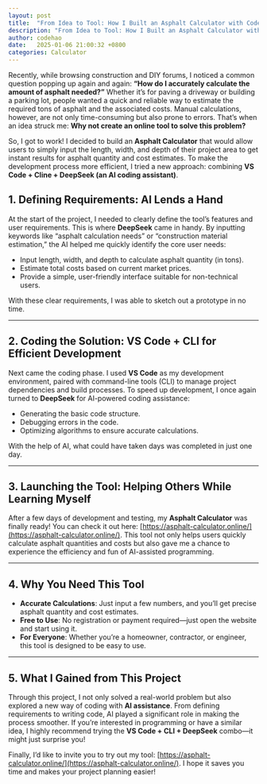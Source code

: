 ```yaml
---
layout: post
title:  "From Idea to Tool: How I Built an Asphalt Calculator with Code and AI"
description: "From Idea to Tool: How I Built an Asphalt Calculator with Code and AI"
author: codehao
date:   2025-01-06 21:00:32 +0800
categories: Calculator
---
```


Recently, while browsing construction and DIY forums, I noticed a common question popping up again and again: **“How do I accurately calculate the amount of asphalt needed?”** Whether it’s for paving a driveway or building a parking lot, people wanted a quick and reliable way to estimate the required tons of asphalt and the associated costs. Manual calculations, however, are not only time-consuming but also prone to errors. That’s when an idea struck me: **Why not create an online tool to solve this problem?**

So, I got to work! I decided to build an **Asphalt Calculator** that would allow users to simply input the length, width, and depth of their project area to get instant results for asphalt quantity and cost estimates. To make the development process more efficient, I tried a new approach: combining **VS Code + Cline + DeepSeek (an AI coding assistant)**.


## **1. Defining Requirements: AI Lends a Hand**
At the start of the project, I needed to clearly define the tool’s features and user requirements. This is where **DeepSeek** came in handy. By inputting keywords like “asphalt calculation needs” or “construction material estimation,” the AI helped me quickly identify the core user needs:
- Input length, width, and depth to calculate asphalt quantity (in tons).
- Estimate total costs based on current market prices.
- Provide a simple, user-friendly interface suitable for non-technical users.

With these clear requirements, I was able to sketch out a prototype in no time.

---

## **2. Coding the Solution: VS Code + CLI for Efficient Development**
Next came the coding phase. I used **VS Code** as my development environment, paired with command-line tools (CLI) to manage project dependencies and build processes. To speed up development, I once again turned to **DeepSeek** for AI-powered coding assistance:
- Generating the basic code structure.
- Debugging errors in the code.
- Optimizing algorithms to ensure accurate calculations.

With the help of AI, what could have taken days was completed in just one day.

---

## **3. Launching the Tool: Helping Others While Learning Myself**
After a few days of development and testing, my **Asphalt Calculator** was finally ready! You can check it out here: [https://asphalt-calculator.online/](https://asphalt-calculator.online/). This tool not only helps users quickly calculate asphalt quantities and costs but also gave me a chance to experience the efficiency and fun of AI-assisted programming.

---

## **4. Why You Need This Tool**
- **Accurate Calculations**: Just input a few numbers, and you’ll get precise asphalt quantity and cost estimates.
- **Free to Use**: No registration or payment required—just open the website and start using it.
- **For Everyone**: Whether you’re a homeowner, contractor, or engineer, this tool is designed to be easy to use.

---

## **5. What I Gained from This Project**
Through this project, I not only solved a real-world problem but also explored a new way of coding with **AI assistance**. From defining requirements to writing code, AI played a significant role in making the process smoother. If you’re interested in programming or have a similar idea, I highly recommend trying the **VS Code + CLI + DeepSeek** combo—it might just surprise you!

Finally, I’d like to invite you to try out my tool: [https://asphalt-calculator.online/](https://asphalt-calculator.online/). I hope it saves you time and makes your project planning easier!

